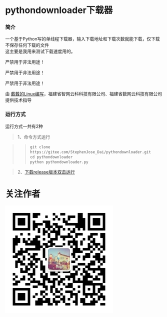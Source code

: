 # pythondownloader下载器

### 简介
一个基于Python写的单线程下载器，输入下载地址和下载次数就能下载，仅下载不保存任何下载的文件  
这主要是我用来测试下载速度用的。  

严禁用于非法用途！  

严禁用于非法用途！  

严禁用于非法用途！    

由 <a href="https://www.daishenghui.club">戴戴的Linux编写</a>，福建省智网云科科技有限公司、福建省数网云科技有限公司提供技术指导

### 运行方式

运行方式一共有2种

> 1、命令方式运行

>> ````
>> git clone https://gitee.com/StephenJose_Dai/pythondownloader.git
>> cd pythondownloader
>> python pythondownloader.py
>> ````

>2、<a href="https://github.com/StephenJose-Dai/pythondownloader/releases/">下载release版本双击运行</a>

# 关注作者
![戴戴的Linux](https://raw.githubusercontent.com/StephenJose-Dai/pythondownloader/master/%E5%BE%AE%E4%BF%A1%E5%85%AC%E4%BC%97%E5%8F%B7.jpg)
